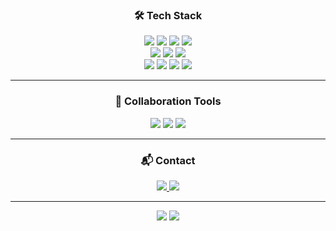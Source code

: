 
<!-- ⚙️ 기술 스택 -->
<div align="center">
  <h3 align="center">🛠️ Tech Stack</h3>
  <p style="margin-top: 12px;">
  <p>
    <!-- Backend -->
    <img src="https://img.shields.io/badge/Java-007396?style=for-the-badge&logo=java&logoColor=white" />
    <img src="https://img.shields.io/badge/Spring Boot-6DB33F?style=for-the-badge&logo=springboot&logoColor=white" />
    <img src="https://img.shields.io/badge/JPA-3F9C35?style=for-the-badge&logo=spring&logoColor=white" />
    <img src="https://img.shields.io/badge/MySQL-4479A1?style=for-the-badge&logo=mysql&logoColor=white" />
    <br>
    <!-- DevOps -->
    <img src="https://img.shields.io/badge/Docker-2496ED?style=for-the-badge&logo=docker&logoColor=white" />
    <img src="https://img.shields.io/badge/Kubernetes-326CE5?style=for-the-badge&logo=kubernetes&logoColor=white" />
    <img src="https://img.shields.io/badge/AWS-FF9900?style=for-the-badge&logo=amazonaws&logoColor=white" />
    <br>
    <!-- Frontend -->
    <img src="https://img.shields.io/badge/HTML5-E34F26?style=for-the-badge&logo=html5&logoColor=white" />
    <img src="https://img.shields.io/badge/CSS3-1572B6?style=for-the-badge&logo=css3&logoColor=white" />
    <img src="https://img.shields.io/badge/JavaScript-F7DF1E?style=for-the-badge&logo=javascript&logoColor=black" />
    <img src="https://img.shields.io/badge/React-61DAFB?style=for-the-badge&logo=react&logoColor=black" />
  </p>
</div>

---

<!-- 🤝 협업 도구 -->
<div align="center">
  <h3 align="center">🤝 Collaboration Tools</h3>
  <p style="margin-top: 12px;">
  <p>
    <img src="https://img.shields.io/badge/Discord-5865F2?style=for-the-badge&logo=discord&logoColor=white" />
    <img src="https://img.shields.io/badge/Zoom-2D8CFF?style=for-the-badge&logo=zoom&logoColor=white" />
    <img src="https://img.shields.io/badge/Notion-FFFFFF?style=for-the-badge&logo=notion&logoColor=black" />

  </p>
</div>

---

<!-- 📬 연락처 -->
<div align="center">
   <h3 align="center">📬 Contact</h3>
  <p style="margin-top: 12px;">
  <p>
    <a href="mailto:ffjjo0310@gmail.com" target="_blank">
      <img src="https://img.shields.io/badge/Gmail-D14836?style=for-the-badge&logo=gmail&logoColor=white" />
    </a>
 <a href="https://wnsgud0310.tistory.com/" target="_blank">
  <img src="https://img.shields.io/badge/Tistory-EFEFEF?style=for-the-badge&logo=tistory&logoColor=black" />
</a>
  </p>
</div>

---

<!--  깃허브 통계 -->
<div align="center">
  <p style="margin-top: 12px;">
  <p>
    <img src="https://github-readme-stats.vercel.app/api?username=wnsgud0310&show_icons=true&theme=graywhite&hide_title=true" />
    <img src="https://github-readme-stats.vercel.app/api/top-langs/?username=wnsgud0310&layout=compact&theme=default" />
  </p>
</div>
